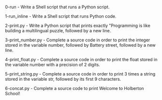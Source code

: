 0-run - Write a Shell script that runs a Python script.

1-run_inline - Write a Shell script that runs Python code.

2-print.py - Write a Python script that prints exactly "Programming is like building a multilingual puzzle, followed by a new line.

3-print_number.py - Complete a source code in order to print the integer stored in the variable number, followed by Battery street, followed by a new line.

4-print_float.py - Complete a source code in order to print the float stored in the variable number with a precision of 2 digits.

5-print_string.py - Complete a source code in order to print 3 times a string stored in the variable str, followed by its first 9 characters.

6-concat.py - Complete a source code to print Welcome to Holberton School!

